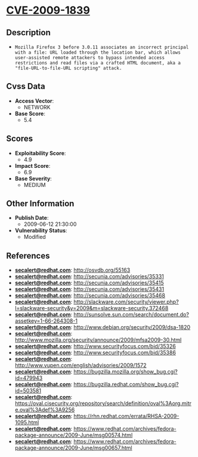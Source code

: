 
# [CVE-2009-1839](http://osvdb.org/55163)

## Description

- `Mozilla Firefox 3 before 3.0.11 associates an incorrect principal with a file: URL loaded through the location bar, which allows user-assisted remote attackers to bypass intended access restrictions and read files via a crafted HTML document, aka a "file-URL-to-file-URL scripting" attack.`

## Cvss Data

- **Access Vector**:
  - NETWORK
- **Base Score**:
  - 5.4

## Scores

- **Exploitability Score**:
  - 4.9
- **Impact Score**:
  - 6.9
- **Base Severity**:
  - MEDIUM

## Other Information

- **Publish Date**:
  - 2009-06-12 21:30:00
- **Vulnerability Status**:
  - Modified

## References

- **secalert@redhat.com**: http://osvdb.org/55163
- **secalert@redhat.com**: http://secunia.com/advisories/35331
- **secalert@redhat.com**: http://secunia.com/advisories/35415
- **secalert@redhat.com**: http://secunia.com/advisories/35431
- **secalert@redhat.com**: http://secunia.com/advisories/35468
- **secalert@redhat.com**: http://slackware.com/security/viewer.php?l=slackware-security&y=2009&m=slackware-security.372468
- **secalert@redhat.com**: http://sunsolve.sun.com/search/document.do?assetkey=1-66-264308-1
- **secalert@redhat.com**: http://www.debian.org/security/2009/dsa-1820
- **secalert@redhat.com**: http://www.mozilla.org/security/announce/2009/mfsa2009-30.html
- **secalert@redhat.com**: http://www.securityfocus.com/bid/35326
- **secalert@redhat.com**: http://www.securityfocus.com/bid/35386
- **secalert@redhat.com**: http://www.vupen.com/english/advisories/2009/1572
- **secalert@redhat.com**: https://bugzilla.mozilla.org/show_bug.cgi?id=479943
- **secalert@redhat.com**: https://bugzilla.redhat.com/show_bug.cgi?id=503581
- **secalert@redhat.com**: https://oval.cisecurity.org/repository/search/definition/oval%3Aorg.mitre.oval%3Adef%3A9256
- **secalert@redhat.com**: https://rhn.redhat.com/errata/RHSA-2009-1095.html
- **secalert@redhat.com**: https://www.redhat.com/archives/fedora-package-announce/2009-June/msg00574.html
- **secalert@redhat.com**: https://www.redhat.com/archives/fedora-package-announce/2009-June/msg00657.html
